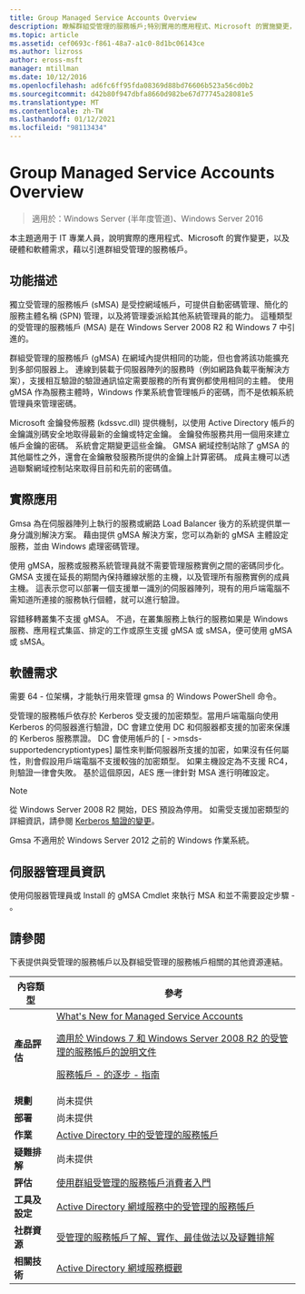 ```yaml
---
title: Group Managed Service Accounts Overview
description: 瞭解群組受管理的服務帳戶;特別實用的應用程式、Microsoft 的實施變更，以及硬體和軟體需求。
ms.topic: article
ms.assetid: cef0693c-f861-48a7-a1c0-8d1bc06143ce
ms.author: lizross
author: eross-msft
manager: mtillman
ms.date: 10/12/2016
ms.openlocfilehash: ad6fc6ff95fda08369d88bd76606b523a56cd0b2
ms.sourcegitcommit: d42b80f947dbfa8660d982be67d77745a28081e5
ms.translationtype: MT
ms.contentlocale: zh-TW
ms.lasthandoff: 01/12/2021
ms.locfileid: "98113434"
---
```

# <a name="group-managed-service-accounts-overview"></a>Group Managed Service Accounts Overview

>適用於：Windows Server (半年度管道)、Windows Server 2016

本主題適用于 IT 專業人員，說明實際的應用程式、Microsoft 的實作變更，以及硬體和軟體需求，藉以引進群組受管理的服務帳戶。


## <a name="feature-description"></a><a name="BKMK_OVER"></a>功能描述
獨立受管理的服務帳戶 (sMSA) 是受控網域帳戶，可提供自動密碼管理、簡化的服務主體名稱 (SPN) 管理，以及將管理委派給其他系統管理員的能力。 這種類型的受管理的服務帳戶 (MSA) 是在 Windows Server 2008 R2 和 Windows 7 中引進的。

群組受管理的服務帳戶 (gMSA) 在網域內提供相同的功能，但也會將該功能擴充到多部伺服器上。 連線到裝載于伺服器陣列的服務時（例如網路負載平衡解決方案），支援相互驗證的驗證通訊協定需要服務的所有實例都使用相同的主體。 使用 gMSA 作為服務主體時，Windows 作業系統會管理帳戶的密碼，而不是依賴系統管理員來管理密碼。

Microsoft 金鑰發佈服務 \(kdssvc.dll\) 提供機制，以使用 Active Directory 帳戶的金鑰識別碼安全地取得最新的金鑰或特定金鑰。 金鑰發佈服務共用一個用來建立帳戶金鑰的密碼。 系統會定期變更這些金鑰。 GMSA 網域控制站除了 gMSA 的其他屬性之外，還會在金鑰散發服務所提供的金鑰上計算密碼。  成員主機可以透過聯繫網域控制站來取得目前和先前的密碼值。

## <a name="practical-applications"></a><a name="BKMK_APP"></a>實際應用
Gmsa 為在伺服器陣列上執行的服務或網路 Load Balancer 後方的系統提供單一身分識別解決方案。 藉由提供 gMSA 解決方案，您可以為新的 gMSA 主體設定服務，並由 Windows 處理密碼管理。

使用 gMSA，服務或服務系統管理員就不需要管理服務實例之間的密碼同步化。 GMSA 支援在延長的期間內保持離線狀態的主機，以及管理所有服務實例的成員主機。 這表示您可以部署一個支援單一識別的伺服器陣列，現有的用戶端電腦不需知道所連接的服務執行個體，就可以進行驗證。

容錯移轉叢集不支援 gMSA。 不過，在叢集服務上執行的服務如果是 Windows 服務、應用程式集區、排定的工作或原生支援 gMSA 或 sMSA，便可使用 gMSA 或 sMSA。

## <a name="software-requirements"></a><a name="BKMK_SOFT"></a>軟體需求

需要 64 \- 位架構，才能執行用來管理 gmsa 的 Windows PowerShell 命令。

受管理的服務帳戶依存於 Kerberos 受支援的加密類型。當用戶端電腦向使用 Kerberos 的伺服器進行驗證，DC 會建立使用 DC 和伺服器都支援的加密來保護的 Kerberos 服務票證。 DC 會使用帳戶的 [ \- >msds-supportedencryptiontypes] 屬性來判斷伺服器所支援的加密，如果沒有任何屬性，則會假設用戶端電腦不支援較強的加密類型。 如果主機設定為不支援 RC4，則驗證一律會失敗。 基於這個原因，AES 應一律針對 MSA 進行明確設定。

> [!NOTE]
> 從 Windows Server 2008 R2 開始，DES 預設為停用。 如需受支援加密類型的詳細資訊，請參閱 [Kerberos 驗證的變更](/previous-versions/windows/it-pro/windows-server-2008-R2-and-2008/dd560670(v=ws.10))。

Gmsa 不適用於 Windows Server 2012 之前的 Windows 作業系統。

## <a name="server-manager-information"></a>伺服器管理員資訊
使用伺服器管理員或 Install 的 gMSA Cmdlet 來執行 MSA 和並不需要設定步驟 \- 。

## <a name="see-also"></a><a name="BKMK_LINKS"></a>請參閱
下表提供與受管理的服務帳戶以及群組受管理的服務帳戶相關的其他資源連結。

|內容類型|參考|
|--------|-------|
|**產品評估**|[What's New for Managed Service Accounts](what-s-new-for-managed-service-accounts.md)<p>[適用於 Windows 7 和 Windows Server 2008 R2 的受管理的服務帳戶的說明文件](/previous-versions/windows/it-pro/windows-server-2008-R2-and-2008/ff641731(v=ws.10))<p>[服務帳戶 \- 的逐步 \- 指南](/previous-versions/windows/it-pro/windows-server-2008-R2-and-2008/dd548356(v=ws.10))|
|**規劃**|尚未提供|
|**部署**|尚未提供|
|**作業**|[Active Directory 中的受管理的服務帳戶](/previous-versions/windows/it-pro/windows-server-2008-R2-and-2008/dd378925(v=ws.10))|
|**疑難排解**|尚未提供|
|**評估**|[使用群組受管理的服務帳戶消費者入門](getting-started-with-group-managed-service-accounts.md)|
|**工具及設定**|[Active Directory 網域服務中的受管理的服務帳戶](/previous-versions/windows/it-pro/windows-server-2008-R2-and-2008/dd378925(v=ws.10))|
|**社群資源**|[受管理的服務帳戶了解、實作、最佳做法以及疑難排解](/archive/blogs/askds/managed-service-accounts-understanding-implementing-best-practices-and-troubleshooting)|
|**相關技術**|[Active Directory 網域服務概觀](active-directory-domain-services-overview.md)|